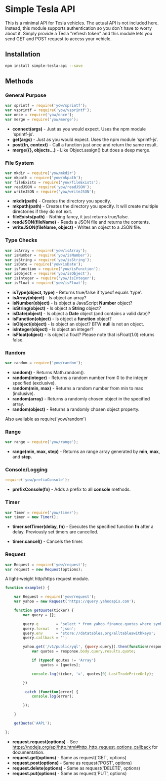 # Simple Tesla API

This is a minimal API for Tesla vehicles. The actual API is not included here. 
Instead, this module supports authentication so you don´t have to
worry about it. Simply provide a Tesla "refresh token" and this
module lets you send GET and POST request to access your vehicle.

## Installation

````bash
npm install simple-tesla-api --save
````

## Methods

### General Purpose

````javascript
var sprintf = require('yow/sprintf');
var vsprintf = require('yow/vsprintf');
var once = require('yow/once');
var merge = require('yow/merge');
````

- **connect(args)**          - Just as you would expect. Uses the npm module 'sprintf-js'.
- **get(args)**         - Just as you would expect. Uses the npm module 'sprintf-js'.
- **post(fn, context)**      - Call a function just once and return the same result.
- **merge({}, objects...)**  - Like Object.assign() but does a deep merge.


### File System

````javascript
var mkdir = require('yow/mkdir')
var mkpath = require('yow/mkpath');
var fileExists = require('yow/fileExists');
var readJSON = require('yow/readJSON');
var writeJSON = require('yow/writeJSON');
````

- **mkdir(path)**                 - Creates the directory you specify.
- **mkpath(path)**                - Creates the directory you specify. It will create multiple directories if they do not exit.
- **fileExists(path)**            - Nothing fancy, it just returns true/false.
- **readJSON(fileName)**          - Reads a JSON file and returns the contents.
- **writeJSON(fileName, object)** - Writes an object to a JSON file.

### Type Checks

````javascript
var isArray = require('yow/isArray');
var isNumber = require('yow/isNumber');
var isString = require('yow/isString');
var isDate = require('yow/isDate');
var isFunction = require('yow/isFunction');
var isObject = require('yow/isObject');
var isInteger = require('yow/isInteger');
var isFloat = require('yow/isFloat');
````

- **isType(object, type)**  - Returns true/false if typeof equals 'type'.
- **isArray(object)**       - Is object an array?
- **isNumber(object)**      - Is object a JavaScript **Number** object?
- **isString(object)**      - Is object a **String** object?
- **isDate(object)**        - Is object a **Date** object (and contains a valid date)?
- **isFunction(object)**    - Is object a **function** object?
- **isObject(object)**      - Is object an object? BTW **null** is not an object.
- **isInteger(object)**     - Is object an integer?
- **isFloat(object)**       - Is object a float? Please note that isFloat(1.0) returns false.

### Random

````javascript
var random = require('yow/random');
````

- **random()**              - Returns Math.random().
- **random(integer)**       - Returns a random number from 0 to the integer specified (exclusive).
- **random(min, max)**      - Returns a random number from min to max (inclusive).
- **random(array)**         - Returns a randomly chosen object in the specified array.
- **random(object)**        - Returns a randomly chosen object property.

Also available as require('yow/random')

### Range

````javascript
var range = require('yow/range');
````

- **range(min, max, step)** - Returns an range array generated by **min**, **max**, and **step**.

### Console/Logging

````javascript
require('yow/prefixConsole');
````
- **prefixConsole(fn)** - Adds a prefix to all **console** methods.

### Timer

````javascript
var Timer = require('yow/timer');
var timer = new Timer();
````

- **timer.setTimer(delay, fn)** - Executes the specified function **fn** after a delay.
	Previously set timers are cancelled.

- **timer.cancel()** - Cancels the timer.

### Request

````javascript
var Request = require('yow/request');
var request = new Request(options);
````

A light-weight http/https request module.

````javascript
function example() {

	var Request = require('yow/request');
	var yahoo = new Request('https://query.yahooapis.com');

	function getQuote(ticker) {
		var query = {};

		query.q        = 'select * from yahoo.finance.quotes where symbol =  "' + ticker + '"';
		query.format   = 'json';
		query.env      = 'store://datatables.org/alltableswithkeys';
		query.callback = '';

		yahoo.get('/v1/public/yql', {query:query}).then(function(response) {
			var quotes = response.body.query.results.quote;

			if (typeof qoutes != 'Array')
				quotes = [quotes];

			console.log(ticker, '=', quotes[0].LastTradePriceOnly);

		})

		.catch (function(error) {
			console.log(error);

		});

	}

	getQuote('AAPL');

};
````

- **request.request(options)** - See https://nodejs.org/api/http.html#http_http_request_options_callback for documentation.
- **request.get(options)**     - Same as request('GET', options)
- **request.post(options)**    - Same as request('POST', options)
- **request.delete(options)**  - Same as request('DELETE', options)
- **request.put(options)**     - Same as request('PUT', options)
